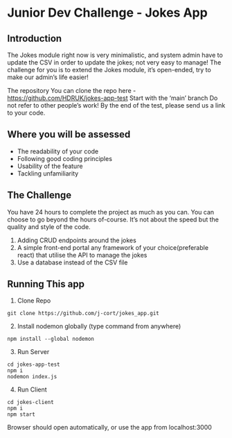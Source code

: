 # Junior Dev Challenge - Jokes App

## Introduction

The Jokes module right now is very minimalistic, and system admin have to update the CSV in order to update the jokes; not very easy to manage! The challenge for you is to extend the Jokes module, it’s open-ended, try to make our admin’s life easier!

The repository You can clone the repo here - https://github.com/HDRUK/jokes-app-test Start with the ‘main’ branch Do not refer to other people’s work! By the end of the test, please send us a link to your code.

## Where you will be assessed

- The readability of your code
- Following good coding principles
- Usability of the feature
- Tackling unfamiliarity

## The Challenge

You have 24 hours to complete the project as much as you can. You can choose to go beyond the hours of-course. It’s not about the speed but the quality and style of the code.

1. Adding CRUD endpoints around the jokes
2. A simple front-end portal any framework of your choice(preferable react) that utilise the API to manage the jokes
3. Use a database instead of the CSV file

## Running This app

1. Clone Repo

```
git clone https://github.com/j-cort/jokes_app.git
```

2. Install nodemon globally (type command from anywhere)

```
npm install --global nodemon
```

3. Run Server

```
cd jokes-app-test
npm i
nodemon index.js
```

4. Run Client

```
cd jokes-client 
npm i
npm start
```

Browser should open automatically, or use the app from localhost:3000